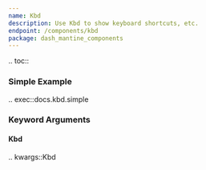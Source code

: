 ```yaml
---
name: Kbd
description: Use Kbd to show keyboard shortcuts, etc.
endpoint: /components/kbd
package: dash_mantine_components
---
```


.. toc::

### Simple Example

.. exec::docs.kbd.simple

### Keyword Arguments

#### Kbd

.. kwargs::Kbd
